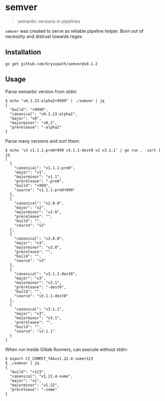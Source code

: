# semver

> semantic versions in pipelines


`semver` was created to serve as reliable pipeline helper. Born out of
necessity and distrust towards regex.


## Installation

```
go get github.com/krysopath/semver@v0.1.2
```

## Usage

Parse semantic version from stdin:
```
$ echo "v0.1.23-alpha2+9999" | ./semver | jq
{
  "build": "+9999",
  "canonical": "v0.1.23-alpha2",
  "major": "v0",
  "majorminor": "v0.1",
  "prerelease": "-alpha2"
}
```

Parse many versions and sort them:
```
$ echo 'v3 v1.1.1-pre0+999 v3.1.1-dest0 v2 v3.1.1' | go run . -sort | jq
[
  {
    "canonical": "v1.1.1-pre0",
    "major": "v1",
    "majorminor": "v1.1",
    "prerelease": "-pre0",
    "build": "+999",
    "source": "v1.1.1-pre0+999"
  },
  {
    "canonical": "v2.0.0",
    "major": "v2",
    "majorminor": "v2.0",
    "prerelease": "",
    "build": "",
    "source": "v2"
  },
  {
    "canonical": "v3.0.0",
    "major": "v3",
    "majorminor": "v3.0",
    "prerelease": "",
    "build": "",
    "source": "v3"
  },
  {
    "canonical": "v3.1.1-dest0",
    "major": "v3",
    "majorminor": "v3.1",
    "prerelease": "-dest0",
    "build": "",
    "source": "v3.1.1-dest0"
  },
  {
    "canonical": "v3.1.1",
    "major": "v3",
    "majorminor": "v3.1",
    "prerelease": "",
    "build": "",
    "source": "v3.1.1"
  }
]
```

When run inside Gitlab Runners, can execute without stdin:
```
$ export CI_COMMIT_TAG=v1.22.4-some+123
$ ./semver | jq
{
  "build": "+123",
  "canonical": "v1.22.4-some",
  "major": "v1",
  "majorminor": "v1.22",
  "prerelease": "-some"
}

```
